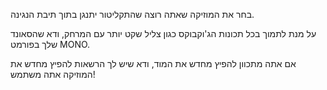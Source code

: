בחר את המוזיקה שאתה רוצה שהתקליטור יתנגן בתוך תיבת הנגינה.

על מנת לתמוך בכל תכונות הג'וקבוקס כגון צליל שקט יותר עם המרחק, ודא שהסאונד שלך בפורמט MONO.

אם אתה מתכוון להפיץ מחדש את המוד, ודא שיש לך הרשאות להפיץ מחדש את המוזיקה אתה משתמש!